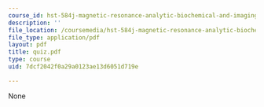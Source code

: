 ```yaml
---
course_id: hst-584j-magnetic-resonance-analytic-biochemical-and-imaging-techniques-spring-2006
description: ''
file_location: /coursemedia/hst-584j-magnetic-resonance-analytic-biochemical-and-imaging-techniques-spring-2006/7dcf2042f0a29a0123ae13d6051d719e_quiz.pdf
file_type: application/pdf
layout: pdf
title: quiz.pdf
type: course
uid: 7dcf2042f0a29a0123ae13d6051d719e

---
```

None